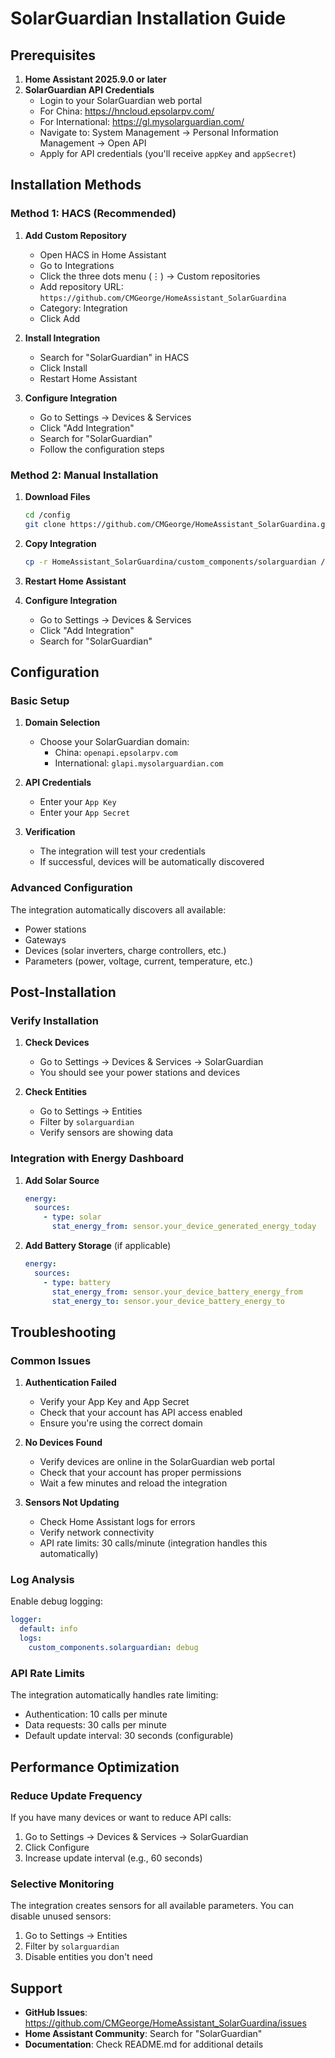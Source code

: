 # SolarGuardian Installation Guide

## Prerequisites

1. **Home Assistant 2025.9.0 or later**
2. **SolarGuardian API Credentials**
   - Login to your SolarGuardian web portal
   - For China: https://hncloud.epsolarpv.com/
   - For International: https://gl.mysolarguardian.com/
   - Navigate to: System Management → Personal Information Management → Open API
   - Apply for API credentials (you'll receive `appKey` and `appSecret`)

## Installation Methods

### Method 1: HACS (Recommended)

1. **Add Custom Repository**
   - Open HACS in Home Assistant
   - Go to Integrations
   - Click the three dots menu (⋮) → Custom repositories
   - Add repository URL: `https://github.com/CMGeorge/HomeAssistant_SolarGuardina`
   - Category: Integration
   - Click Add

2. **Install Integration**
   - Search for "SolarGuardian" in HACS
   - Click Install
   - Restart Home Assistant

3. **Configure Integration**
   - Go to Settings → Devices & Services
   - Click "Add Integration"
   - Search for "SolarGuardian"
   - Follow the configuration steps

### Method 2: Manual Installation

1. **Download Files**

   ```bash
   cd /config
   git clone https://github.com/CMGeorge/HomeAssistant_SolarGuardina.git
   ```

2. **Copy Integration**

   ```bash
   cp -r HomeAssistant_SolarGuardina/custom_components/solarguardian /config/custom_components/
   ```

3. **Restart Home Assistant**

4. **Configure Integration**
   - Go to Settings → Devices & Services
   - Click "Add Integration"
   - Search for "SolarGuardian"

## Configuration

### Basic Setup

1. **Domain Selection**
   - Choose your SolarGuardian domain:
     - China: `openapi.epsolarpv.com`
     - International: `glapi.mysolarguardian.com`

2. **API Credentials**
   - Enter your `App Key`
   - Enter your `App Secret`

3. **Verification**
   - The integration will test your credentials
   - If successful, devices will be automatically discovered

### Advanced Configuration

The integration automatically discovers all available:

- Power stations
- Gateways
- Devices (solar inverters, charge controllers, etc.)
- Parameters (power, voltage, current, temperature, etc.)

## Post-Installation

### Verify Installation

1. **Check Devices**
   - Go to Settings → Devices & Services → SolarGuardian
   - You should see your power stations and devices

2. **Check Entities**
   - Go to Settings → Entities
   - Filter by `solarguardian`
   - Verify sensors are showing data

### Integration with Energy Dashboard

1. **Add Solar Source**

   ```yaml
   energy:
     sources:
       - type: solar
         stat_energy_from: sensor.your_device_generated_energy_today
   ```

2. **Add Battery Storage** (if applicable)
   ```yaml
   energy:
     sources:
       - type: battery
         stat_energy_from: sensor.your_device_battery_energy_from
         stat_energy_to: sensor.your_device_battery_energy_to
   ```

## Troubleshooting

### Common Issues

1. **Authentication Failed**
   - Verify your App Key and App Secret
   - Check that your account has API access enabled
   - Ensure you're using the correct domain

2. **No Devices Found**
   - Verify devices are online in the SolarGuardian web portal
   - Check that your account has proper permissions
   - Wait a few minutes and reload the integration

3. **Sensors Not Updating**
   - Check Home Assistant logs for errors
   - Verify network connectivity
   - API rate limits: 30 calls/minute (integration handles this automatically)

### Log Analysis

Enable debug logging:

```yaml
logger:
  default: info
  logs:
    custom_components.solarguardian: debug
```

### API Rate Limits

The integration automatically handles rate limiting:

- Authentication: 10 calls per minute
- Data requests: 30 calls per minute
- Default update interval: 30 seconds (configurable)

## Performance Optimization

### Reduce Update Frequency

If you have many devices or want to reduce API calls:

1. Go to Settings → Devices & Services → SolarGuardian
2. Click Configure
3. Increase update interval (e.g., 60 seconds)

### Selective Monitoring

The integration creates sensors for all available parameters. You can disable unused sensors:

1. Go to Settings → Entities
2. Filter by `solarguardian`
3. Disable entities you don't need

## Support

- **GitHub Issues**: https://github.com/CMGeorge/HomeAssistant_SolarGuardina/issues
- **Home Assistant Community**: Search for "SolarGuardian"
- **Documentation**: Check README.md for additional details
